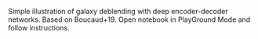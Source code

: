 Simple illustration of galaxy deblending with deep encoder-decoder networks. Based on Boucaud+19. Open notebook in PlayGround Mode and follow instructions. 
